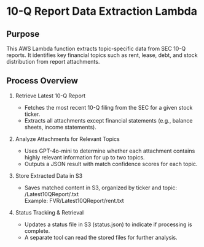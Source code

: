# 10-Q Report Data Extraction Lambda
## Purpose
This AWS Lambda function extracts topic-specific data from SEC 10-Q reports. It identifies key financial topics such as rent, lease, debt, and stock distribution from report attachments.

## Process Overview
1. Retrieve Latest 10-Q Report
    - Fetches the most recent 10-Q filing from the SEC for a given stock ticker.
    - Extracts all attachments except financial statements (e.g., balance sheets, income statements).

2. Analyze Attachments for Relevant Topics
    - Uses GPT-4o-mini to determine whether each attachment contains highly relevant information for up to two topics.
    - Outputs a JSON result with match confidence scores for each topic.

3. Store Extracted Data in S3

    - Saves matched content in S3, organized by ticker and topic:
      <Ticker>/Latest10QReport/<Topic>.txt  
      Example: FVR/Latest10QReport/rent.txt

4. Status Tracking & Retrieval
    - Updates a status file in S3 (status.json) to indicate if processing is complete.
    - A separate tool can read the stored files for further analysis.
